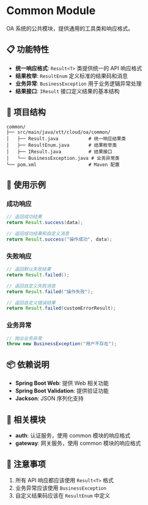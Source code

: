 # Common Module

OA 系统的公共模块，提供通用的工具类和响应格式。

## 📋 功能特性

- **统一响应格式**: `Result<T>` 类提供统一的 API 响应格式
- **结果枚举**: `ResultEnum` 定义标准的结果码和消息
- **业务异常**: `BusinessException` 用于业务逻辑异常处理
- **结果接口**: `IResult` 接口定义结果的基本结构

## 📁 项目结构

```
common/
├── src/main/java/xtt/cloud/oa/common/
│   ├── Result.java           # 统一响应结果类
│   ├── ResultEnum.java       # 结果枚举类
│   ├── IResult.java          # 结果接口
│   └── BusinessException.java # 业务异常类
└── pom.xml                   # Maven 配置
```

## 🔧 使用示例

### 成功响应
```java
// 返回成功结果
return Result.success(data);

// 返回成功结果和自定义消息
return Result.success("操作成功", data);
```

### 失败响应
```java
// 返回默认失败结果
return Result.failed();

// 返回自定义失败消息
return Result.failed("操作失败");

// 返回自定义错误结果
return Result.failed(customErrorResult);
```

### 业务异常
```java
// 抛出业务异常
throw new BusinessException("用户不存在");
```

## 📦 依赖说明

- **Spring Boot Web**: 提供 Web 相关功能
- **Spring Boot Validation**: 提供验证功能
- **Jackson**: JSON 序列化支持

## 🔗 相关模块

- **auth**: 认证服务，使用 common 模块的响应格式
- **gateway**: 网关服务，使用 common 模块的响应格式

## 📝 注意事项

1. 所有 API 响应都应该使用 `Result<T>` 格式
2. 业务异常应该使用 `BusinessException`
3. 自定义结果码应该在 `ResultEnum` 中定义
